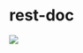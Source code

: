 # rest-doc

![](https://github.com/ubuntu-m/rest-doc/blob/master/src/test/resources/images.jpg?raw=true)
